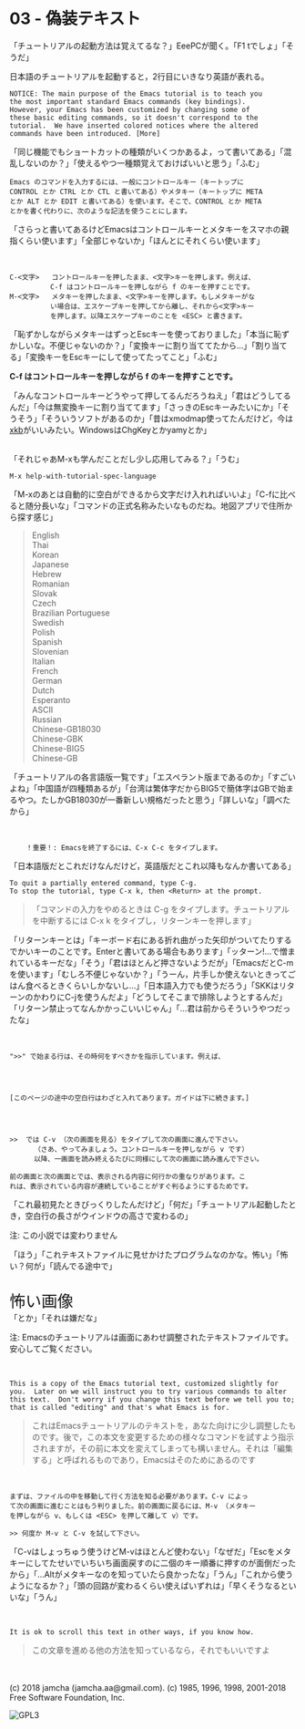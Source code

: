 

# 03 - 偽装テキスト

「チュートリアルの起動方法は覚えてるな？」EeePCが聞く。「F1 tでしょ」「そうだ」  

日本語のチュートリアルを起動すると，2行目にいきなり英語が表れる。  

    NOTICE: The main purpose of the Emacs tutorial is to teach you
    the most important standard Emacs commands (key bindings).
    However, your Emacs has been customized by changing some of
    these basic editing commands, so it doesn't correspond to the
    tutorial.  We have inserted colored notices where the altered
    commands have been introduced. [More]

「同じ機能でもショートカットの種類がいくつかあるよ，って書いてある」「混乱しないのか？」「使えるやつ一種類覚えておけばいいと思う」「ふむ」  

    Emacs のコマンドを入力するには、一般にコントロールキー（キートップに
    CONTROL とか CTRL とか CTL と書いてある）やメタキー（キートップに META
    とか ALT とか EDIT と書いてある）を使います。そこで、CONTROL とか META
    とかを書く代わりに、次のような記法を使うことにします。

「さらっと書いてあるけどEmacsはコントロールキーとメタキーをスマホの親指くらい使います」「全部じゃないか」「ほんとにそれくらい使います」  

<br>  

    C-<文字>   コントロールキーを押したまま、<文字>キーを押します。例えば、
              C-f はコントロールキーを押しながら f のキーを押すことです。
    M-<文字>   メタキーを押したまま、<文字>キーを押します。もしメタキーがな
              い場合は、エスケープキーを押してから離し、それから<文字>キー
              を押します。以降エスケープキーのことを <ESC> と書きます。

「恥ずかしながらメタキーはずっとEscキーを使っておりました」「本当に恥ずかしいな。不便じゃないのか？」「変換キーに割り当ててたから…」「割り当てる」「変換キーをEscキーにして使ってたってこと」「ふむ」  

**C-f はコントロールキーを押しながら f のキーを押すことです。**  

「みんなコントロールキーどうやって押してるんだろうねえ」「君はどうしてるんだ」「今は無変換キーに割り当ててます」「さっきのEscキーみたいにか」「そうそう」「そういうソフトがあるのか」「昔はxmodmap使ってたんだけど，今は[xkb](https://wiki.archlinux.jp/index.php/X_KeyBoard_extension)がいいみたい。WindowsはChgKeyとかyamyとか」  

<br>  
「それじゃあM-xも学んだことだし少し応用してみる？」「うむ」  

    M-x help-with-tutorial-spec-language

「M-xのあとは自動的に空白ができるから文字だけ入れればいいよ」「C-fに比べると随分長いな」「コマンドの正式名称みたいなものだね。地図アプリで住所から探す感じ」  

> English  
> Thai  
> Korean  
> Japanese  
> Hebrew  
> Romanian  
> Slovak  
> Czech  
> Brazilian Portuguese  
> Swedish  
> Polish  
> Spanish  
> Slovenian  
> Italian  
> French  
> German  
> Dutch  
> Esperanto  
> ASCII  
> Russian  
> Chinese-GB18030  
> Chinese-GBK  
> Chinese-BIG5  
> Chinese-GB  

「チュートリアルの各言語版一覧です」「エスペラント版まであるのか」「すごいよね」「中国語が四種類あるが」「台湾は繁体字だからBIG5で簡体字はGBで始まるやつ。たしかGB18030が一番新しい規格だったと思う」「詳しいな」「調べたから」  

<br>  

        ！重要！: Emacsを終了するには、C-x C-c をタイプします。

「日本語版だとこれだけなんだけど，英語版だとこれ以降もなんか書いてある」  

    To quit a partially entered command, type C-g.
    To stop the tutorial, type C-x k, then <Return> at the prompt.

> 「コマンドの入力をやめるときは C-g をタイプします。チュートリアルを中断するには C-x k をタイプし，リターンキーを押します」  

「リターンキーとは」「キーボード右にある折れ曲がった矢印がついてたりするでかいキーのことです。Enterと書いてある場合もあります」「ッターン!…で憎まれているキーだな」「そう」「君はほとんど押さないようだが」「EmacsだとC-mを使います」「むしろ不便じゃないか？」「うーん，片手しか使えないときってごはん食べるときくらいしかないし…」「日本語入力でも使うだろう」「SKKはリターンのかわりにC-jを使うんだよ」「どうしてそこまで排除しようとするんだ」「リターン禁止ってなんかかっこいいじゃん」「…君は前からそういうやつだったな」  

<br>  

    ">>" で始まる行は、その時何をすべきかを指示しています。例えば、
    
    
    
    
    [このページの途中の空白行はわざと入れてあります。ガイドは下に続きます。]
    
    
    
    
    >>  では C-v （次の画面を見る）をタイプして次の画面に進んで下さい。
          （さあ、やってみましょう。コントロールキーを押しながら v です）
          以降、一画面を読み終えるたびに同様にして次の画面に読み進んで下さい。
    
    前の画面と次の画面とでは、表示される内容に何行かの重なりがあります。こ
    れは、表示されている内容が連続していることがすぐ判るようにするためです。

「これ最初見たときびっくりしたんだけど」「何だ」「チュートリアル起動したとき，空白行の長さがウインドウの高さで変わるの」  

注: この小説では変わりません  

「ほう」「これテキストファイルに見せかけたプログラムなのかな。怖い」「怖い？何が」「読んでる途中で」  

<br>  
<span style="font-size: 200%;">怖い画像</span>  

<br>  
「とか」「それは嫌だな」  

注: Emacsのチュートリアルは画面にあわせ調整されたテキストファイルです。安心してご覧ください。  

<br>  

    This is a copy of the Emacs tutorial text, customized slightly for
    you.  Later on we will instruct you to try various commands to alter
    this text.  Don't worry if you change this text before we tell you to;
    that is called "editing" and that's what Emacs is for.

> これはEmacsチュートリアルのテキストを，あなた向けに少し調整したものです。後で，この本文を変更するための様々なコマンドを試すよう指示されますが，その前に本文を変えてしまっても構いません。それは「編集する」と呼ばれるものであり，Emacsはそのためにあるのです  

<br>  

    まずは、ファイルの中を移動して行く方法を知る必要があります。C-v によっ
    て次の画面に進むことはもう判りました。前の画面に戻るには、M-v （メタキー
    を押しながら v、もしくは <ESC> を押して離して v）です。
    
    >> 何度か M-v と C-v を試して下さい。

「C-vはしょっちゅう使うけどM-vはほとんど使わない」「なぜだ」「Escをメタキーにしてたせいでいちいち画面戻すのに二個のキー順番に押すのが面倒だったから」「…Altがメタキーなのを知っていたら良かったな」「うん」「これから使うようになるか？」「頭の回路が変わるくらい使えばいずれは」「早くそうなるといいな」「うん」  

<br>  

    It is ok to scroll this text in other ways, if you know how.

> この文章を進める他の方法を知っているなら，それでもいいですよ  

<br>  
<br>  
(c) 2018 jamcha (jamcha.aa@gmail.com). (c) 1985, 1996, 1998, 2001-2018 Free Software Foundation, Inc.  

![GPL3](https://www.gnu.org/graphics/gplv3-88x31.png)  

